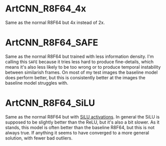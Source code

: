 # ArtCNN_R8F64_4x
Same as the normal R8F64 but 4x instead of 2x.

# ArtCNN_R8F64_SAFE
Same as the normal R8F64 but trained with less information density. I'm calling this `SAFE` because it tries less hard to produce fine-details, which means it's also less likely to be too wrong or to produce temporal instability between similarish frames. On most of my test images the baseline model does perform better, but this is consistently better at the images the baseline model struggles with.

# ArtCNN_R8F64_SiLU
Same as the normal R8F64 but with [SiLU activations](https://pytorch.org/docs/stable/generated/torch.nn.SiLU.html). In general the SiLU is supposed to be slightly better than the ReLU, but it's also a bit slower. As it stands, this model is often better than the baseline R8F64, but this is not always true. If anything it seems to have converged to a more general solution, with fewer bad outliers.
